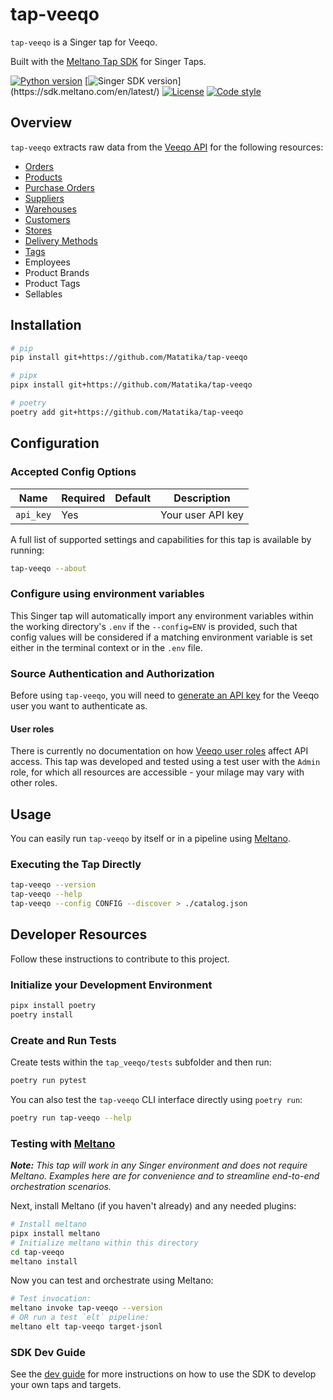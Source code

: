 # tap-veeqo

`tap-veeqo` is a Singer tap for Veeqo.

Built with the [Meltano Tap SDK](https://sdk.meltano.com) for Singer Taps.

[![Python version](https://img.shields.io/badge/dynamic/toml?url=https%3A%2F%2Fraw.githubusercontent.com%2FMatatika%2Ftap-veeqo%2Fmaster%2Fpyproject.toml&query=tool.poetry.dependencies.python&label=python)](https://docs.python.org/3/)
[![Singer SDK version](https://img.shields.io/badge/dynamic/toml?url=https%3A%2F%2Fraw.githubusercontent.com%2FMatatika%2Ftap-veeqo%2Fmaster%2Fpoetry.lock&query=package%5B%3F(%40.name%3D%3D'singer-sdk')%5D.version&label=singer-sdk)](https://sdk.meltano.com/en/latest/)
[![License](https://img.shields.io/github/license/Matatika/tap-veeqo)](https://github.com/Matatika/tap-veeqo/blob/main/LICENSE)
[![Code style](https://img.shields.io/endpoint?url=https%3A%2F%2Fraw.githubusercontent.com%2Fastral-sh%2Fruff%2Fmain%2Fassets%2Fbadge%2Fformat.json)](https://docs.astral.sh/ruff/)

## Overview

`tap-veeqo` extracts raw data from the [Veeqo API](https://developer.veeqo.com/docs) for the following resources:

- [Orders](https://developer.veeqo.com/docs#/reference/orders)
- [Products](https://developer.veeqo.com/docs#/reference/products)
- [Purchase Orders](https://developer.veeqo.com/docs#/reference/purchase-orders)
- [Suppliers](https://developer.veeqo.com/docs#/reference/suppliers)
- [Warehouses](https://developer.veeqo.com/docs#/reference/warehouses)
- [Customers](https://developer.veeqo.com/docs#/reference/customers)
- [Stores](https://developer.veeqo.com/docs#/reference/stores)
- [Delivery Methods](https://developer.veeqo.com/docs#/reference/delivery-methods)
- [Tags](https://developer.veeqo.com/docs#/reference/tags)
- Employees
- Product Brands
- Product Tags
- Sellables

## Installation

```bash
# pip
pip install git+https://github.com/Matatika/tap-veeqo

# pipx
pipx install git+https://github.com/Matatika/tap-veeqo

# poetry
poetry add git+https://github.com/Matatika/tap-veeqo
```

## Configuration

### Accepted Config Options

| Name      | Required | Default | Description       |
| --------- | -------- | ------- | ----------------- |
| `api_key` | Yes      |         | Your user API key |

A full list of supported settings and capabilities for this
tap is available by running:

```bash
tap-veeqo --about
```

### Configure using environment variables

This Singer tap will automatically import any environment variables within the working directory's
`.env` if the `--config=ENV` is provided, such that config values will be considered if a matching
environment variable is set either in the terminal context or in the `.env` file.

### Source Authentication and Authorization

Before using `tap-veeqo`, you will need to [generate an API key](https://developer.veeqo.com/docs#/introduction/authentication/generating-your-api-keys) for the Veeqo user you want to authenticate as.

#### User roles

There is currently no documentation on how [Veeqo user roles](https://help.veeqo.com/en/articles/6969529-users-overview#h_78cc6b5a1d) affect API access. This tap was developed and tested using a test user with the `Admin` role, for which all resources are accessible - your milage may vary with other roles.

## Usage

You can easily run `tap-veeqo` by itself or in a pipeline using [Meltano](https://meltano.com/).

### Executing the Tap Directly

```bash
tap-veeqo --version
tap-veeqo --help
tap-veeqo --config CONFIG --discover > ./catalog.json
```

## Developer Resources

Follow these instructions to contribute to this project.

### Initialize your Development Environment

```bash
pipx install poetry
poetry install
```

### Create and Run Tests

Create tests within the `tap_veeqo/tests` subfolder and
then run:

```bash
poetry run pytest
```

You can also test the `tap-veeqo` CLI interface directly using `poetry run`:

```bash
poetry run tap-veeqo --help
```

### Testing with [Meltano](https://www.meltano.com)

_**Note:** This tap will work in any Singer environment and does not require Meltano.
Examples here are for convenience and to streamline end-to-end orchestration scenarios._

Next, install Meltano (if you haven't already) and any needed plugins:

```bash
# Install meltano
pipx install meltano
# Initialize meltano within this directory
cd tap-veeqo
meltano install
```

Now you can test and orchestrate using Meltano:

```bash
# Test invocation:
meltano invoke tap-veeqo --version
# OR run a test `elt` pipeline:
meltano elt tap-veeqo target-jsonl
```

### SDK Dev Guide

See the [dev guide](https://sdk.meltano.com/en/latest/dev_guide.html) for more instructions on how to use the SDK to
develop your own taps and targets.
